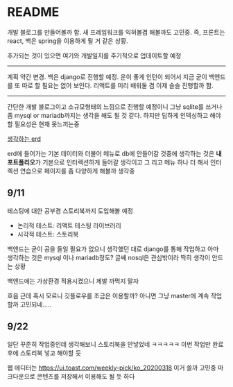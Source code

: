 # README

개발 블로그를 만들어볼까 함. 새 프레임워크를 익혀볼겸 해볼까도 고민중. 즉, 프론트는 react, 백은 spring을 이용하게 될 거 같은 상황.

추가되는 것이 있으면 여기와 개발일지를 주기적으로 업데이트할 예정

-------

계획 약간 변경. 백은 django로 진행할 예정. 운이 좋게 인턴이 되어서 지금 굳이 백엔드를 또 따로 할 필요는 없어 보인다. 리액트를 미리 배워둘 겸 이제 슬슬 진행할까 함.

----

간단한 개발 블로그이고 소규모형태의 느낌으로 진행할 예정이니 그냥 sqlite를 쓰거나 좀 mysql or mariadb까지는 생각을 해도 될 것 같다. 하지만 딥하게 인덱싱하고 해야할 필요성은 현재 못느끼는중

[생각하는 erd](https://www.erdcloud.com/d/dT5mpH9DhY3vK5hwn)

erd에 들어가는 기본 데이터와 더불어 메뉴로 db에 안들어갈 것중에 생각하는 것은 **내 포트폴리오**가 기본으로 인터렉션하게 들어갈 생각이고 그 리고 메뉴 하나 더 해서 인터렉션 연습으로 페이지를 좀 다양하게 해볼까 생각중

## 9/11

테스팅에 대한 공부겸 스토리북까지 도입해볼 예정

- 논리적 테스트: 리액트 테스팅 라이브러리
- 시각적 테스트: 스토리북

백엔드는 굳이 공을 들일 필요가 없으니 생각했던 대로 django를 통해 작업하고 아마 생각하는 것은 mysql 이나 mariadb정도? 글쎄 nosql은 관심밖이라 딱히 생각이 안드는 상황

백엔드에는 가상환경 적용시켰으니 제발 까먹지 말자

흐음 근데 혹시 모르니 깃플로우를 조금은 이용할까? 아니면 그냥 master에 계속 작업할까 고민되네.....

## 9/22

일단 꾸준히 작업중인데 생각해보니 스토리북을 안넣었네 ㅋㅋㅋㅋㅋ 이번 작업만 완료후에 스토리북 넣고 해야할 듯

웹 에디터는 https://ui.toast.com/weekly-pick/ko_20200318 이거 쓸까 고민중 마크다운으로 콘텐츠를 저장해서 이용해도 될 듯 하다